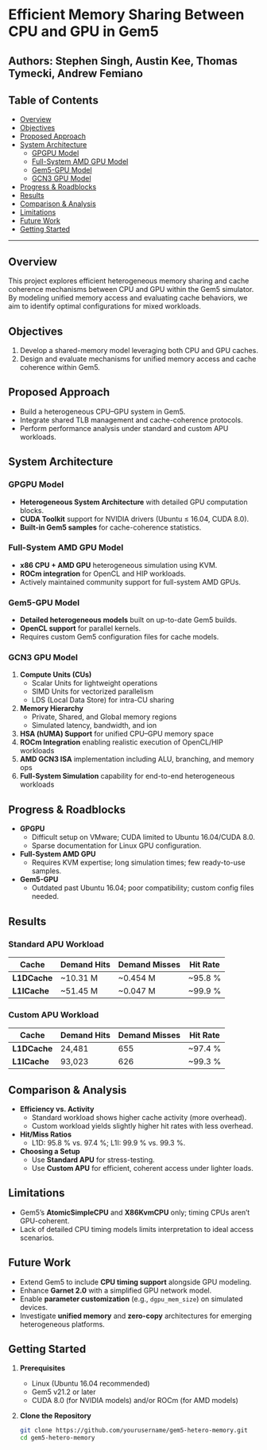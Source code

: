# Efficient Memory Sharing Between CPU and GPU in Gem5

**Authors**: Stephen Singh, Austin Kee, Thomas Tymecki, Andrew Femiano 
---

## Table of Contents

- [Overview](#overview)  
- [Objectives](#objectives)  
- [Proposed Approach](#proposed-approach)  
- [System Architecture](#system-architecture)  
  - [GPGPU Model](#gpgpu-model)  
  - [Full-System AMD GPU Model](#full-system-amd-gpu-model)  
  - [Gem5-GPU Model](#gem5-gpu-model)  
  - [GCN3 GPU Model](#gcn3-gpu-model)  
- [Progress & Roadblocks](#progress--roadblocks)  
- [Results](#results)  
- [Comparison & Analysis](#comparison--analysis)  
- [Limitations](#limitations)  
- [Future Work](#future-work)  
- [Getting Started](#getting-started)  
 

---

## Overview

This project explores efficient heterogeneous memory sharing and cache coherence mechanisms between CPU and GPU within the Gem5 simulator. By modeling unified memory access and evaluating cache behaviors, we aim to identify optimal configurations for mixed workloads. 

## Objectives

1. Develop a shared-memory model leveraging both CPU and GPU caches.  
2. Design and evaluate mechanisms for unified memory access and cache coherence within Gem5. 

## Proposed Approach

- Build a heterogeneous CPU–GPU system in Gem5.  
- Integrate shared TLB management and cache-coherence protocols.  
- Perform performance analysis under standard and custom APU workloads. 

## System Architecture

### GPGPU Model

- **Heterogeneous System Architecture** with detailed GPU computation blocks.  
- **CUDA Toolkit** support for NVIDIA drivers (Ubuntu ≤ 16.04, CUDA 8.0).  
- **Built-in Gem5 samples** for cache-coherence statistics. 

### Full-System AMD GPU Model

- **x86 CPU + AMD GPU** heterogeneous simulation using KVM.  
- **ROCm integration** for OpenCL and HIP workloads.  
- Actively maintained community support for full-system AMD GPUs. 

### Gem5-GPU Model

- **Detailed heterogeneous models** built on up-to-date Gem5 builds.  
- **OpenCL support** for parallel kernels.  
- Requires custom Gem5 configuration files for cache models. 

### GCN3 GPU Model

1. **Compute Units (CUs)**  
   - Scalar Units for lightweight operations  
   - SIMD Units for vectorized parallelism  
   - LDS (Local Data Store) for intra-CU sharing  
2. **Memory Hierarchy**  
   - Private, Shared, and Global memory regions  
   - Simulated latency, bandwidth, and ion  
3. **HSA (hUMA) Support** for unified CPU–GPU memory space  
4. **ROCm Integration** enabling realistic execution of OpenCL/HIP workloads  
5. **AMD GCN3 ISA** implementation including ALU, branching, and memory ops  
6. **Full-System Simulation** capability for end-to-end heterogeneous workloads 

## Progress & Roadblocks

- **GPGPU**  
  - Difficult setup on VMware; CUDA limited to Ubuntu 16.04/CUDA 8.0.  
  - Sparse documentation for Linux GPU configuration.  
- **Full-System AMD GPU**  
  - Requires KVM expertise; long simulation times; few ready-to-use samples.  
- **Gem5-GPU**  
  - Outdated past Ubuntu 16.04; poor compatibility; custom config files needed. 

## Results

### Standard APU Workload

| Cache      | Demand Hits | Demand Misses | Hit Rate  |
|------------|-------------|---------------|-----------|
| **L1DCache** | ~10.31 M     | ~0.454 M       | ~95.8 %   |
| **L1ICache** | ~51.45 M     | ~0.047 M       | ~99.9 %   |

### Custom APU Workload

| Cache      | Demand Hits | Demand Misses | Hit Rate  |
|------------|-------------|---------------|-----------|
| **L1DCache** | 24,481       | 655           | ~97.4 %   |
| **L1ICache** | 93,023       | 626           | ~99.3 %   | 

## Comparison & Analysis

- **Efficiency vs. Activity**  
  - Standard workload shows higher cache activity (more overhead).  
  - Custom workload yields slightly higher hit rates with less overhead.  
- **Hit/Miss Ratios**  
  - L1D: 95.8 % vs. 97.4 %; L1I: 99.9 % vs. 99.3 %.  
- **Choosing a Setup**  
  - Use **Standard APU** for stress-testing.  
  - Use **Custom APU** for efficient, coherent access under lighter loads. 

## Limitations

- Gem5’s **AtomicSimpleCPU** and **X86KvmCPU** only; timing CPUs aren’t GPU-coherent.  
- Lack of detailed CPU timing models limits interpretation to ideal access scenarios. 

## Future Work

- Extend Gem5 to include **CPU timing support** alongside GPU modeling.  
- Enhance **Garnet 2.0** with a simplified GPU network model.  
- Enable **parameter customization** (e.g., `dgpu_mem_size`) on simulated devices.  
- Investigate **unified memory** and **zero-copy** architectures for emerging heterogeneous platforms. 

## Getting Started

1. **Prerequisites**  
   - Linux (Ubuntu 16.04 recommended)  
   - Gem5 v21.2 or later  
   - CUDA 8.0 (for NVIDIA models) and/or ROCm (for AMD models)  

2. **Clone the Repository**  
   ```bash
   git clone https://github.com/yourusername/gem5-hetero-memory.git
   cd gem5-hetero-memory
